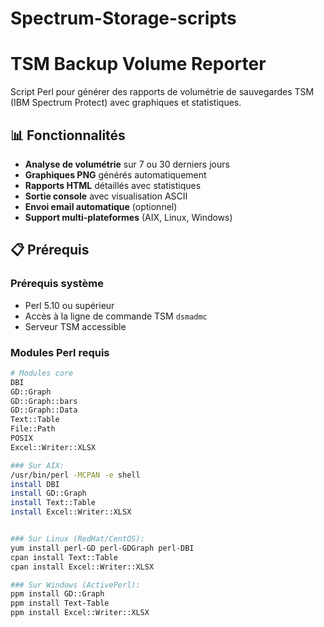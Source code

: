 # Spectrum-Storage-scripts

# TSM Backup Volume Reporter

Script Perl pour générer des rapports de volumétrie de sauvegardes TSM (IBM Spectrum Protect) avec graphiques et statistiques.

## 📊 Fonctionnalités

- **Analyse de volumétrie** sur 7 ou 30 derniers jours
- **Graphiques PNG** générés automatiquement
- **Rapports HTML** détaillés avec statistiques
- **Sortie console** avec visualisation ASCII
- **Envoi email automatique** (optionnel)
- **Support multi-plateformes** (AIX, Linux, Windows)

## 📋 Prérequis

### Prérequis système
- Perl 5.10 ou supérieur
- Accès à la ligne de commande TSM `dsmadmc`
- Serveur TSM accessible

### Modules Perl requis
```bash
# Modules core
DBI
GD::Graph
GD::Graph::bars
GD::Graph::Data
Text::Table
File::Path
POSIX
Excel::Writer::XLSX

### Sur AIX:
/usr/bin/perl -MCPAN -e shell
install DBI
install GD::Graph
install Text::Table
install Excel::Writer::XLSX


### Sur Linux (RedHat/CentOS):
yum install perl-GD perl-GDGraph perl-DBI
cpan install Text::Table
cpan install Excel::Writer::XLSX

### Sur Windows (ActivePerl):
ppm install GD::Graph
ppm install Text-Table
ppm install Excel::Writer::XLSX

